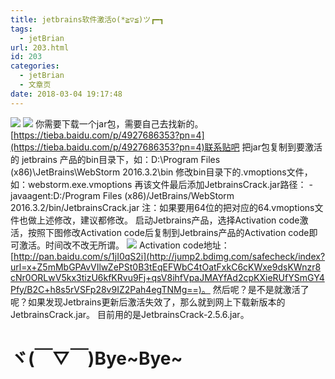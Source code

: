 ```yaml
---
title: jetbrains软件激活o(*≧▽≦)ツ┏━┓
tags:
  - jetBrian
url: 203.html
id: 203
categories:
  - jetBrian
  - 文章页
date: 2018-03-04 19:17:48
---
```


![](http://47.100.4.8/wp-content/uploads/2018/03/cropped-timg-300x300.jpg) ![](http://47.100.4.8/wp-content/uploads/2018/03/QQ图片20180304191549-300x288.png) 你需要下载一个jar包，需要自己去找新的。 [https://tieba.baidu.com/p/4927686353?pn=4](https://tieba.baidu.com/p/4927686353?pn=4)联系贴吧 把jar包复制到要激活的 jetbrains 产品的bin目录下，如：D:\\Program Files (x86)\\JetBrains\\WebStorm 2016.3.2\\bin 修改bin目录下的.vmoptions文件，如：webstorm.exe.vmoptions 再该文件最后添加JetbrainsCrack.jar路径： -javaagent:D:/Program Files (x86)/JetBrains/WebStorm 2016.3.2/bin/JetbrainsCrack.jar 注：如果要用64位的把对应的64.vmoptions文件也做上述修改，建议都修改。 启动Jetbrains产品，选择Activation code激活，按照下图修改Activation code后复制到Jetbrains产品的Activation code即可激活。时间改不改无所谓。 ![](http://47.100.4.8/wp-content/uploads/2018/03/爱上大声地-300x252.png) Activation code地址：[http://pan.baidu.com/s/1jI0qS2i](http://jump2.bdimg.com/safecheck/index?url=x+Z5mMbGPAvVIlwZePSt0B3tEqEFWbC4tOatFxkC6cKWxe9dsKWnzr8cNr0ORLwV5kx3tizU6kfKRvu9Fj+qsV8ihfVpaJMAYfAd2cpKXieRUfYSmGY4Pfy/B2C+h8s5rVSFp28v9IZ2Pah4egTNMg==)。 然后呢？是不是就激活了呢？如果发现Jetbrains更新后激活失效了，那么就到网上下载新版本的JetbrainsCrack.jar。 目前用的是JetbrainsCrack-2.5.6.jar。

**ヾ(￣▽￣)Bye~Bye~**
==================